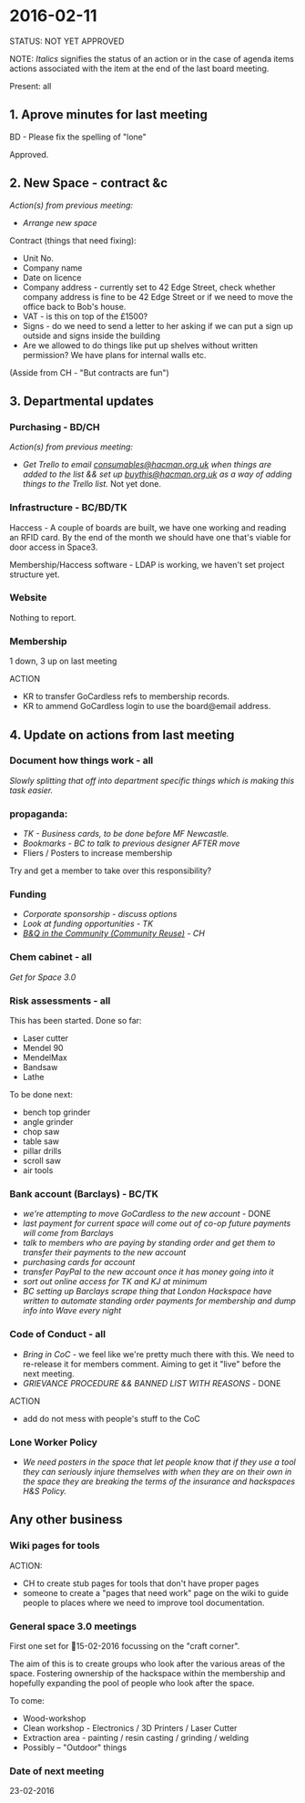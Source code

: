# 2016-02-11

STATUS: NOT YET APPROVED

NOTE: *Italics* signifies the status of an action or in the case of agenda items actions associated with the item at the end of the last board meeting.

Present: all

## 1. Aprove minutes for last meeting

BD - Please fix the spelling of "lone"

Approved.

## 2. New Space - contract &c

*Action(s) from previous meeting:*

- *Arrange new space*

Contract (things that need fixing):

- Unit No.
- Company name
- Date on licence
- Company address - currently set to 42 Edge Street, check whether company address is fine to be 42 Edge Street or if we need to move the office back to Bob's house.
- VAT - is this on top of the £1500?
- Signs - do we need to send a letter to her asking if we can put a sign up outside and signs inside the building
- Are we allowed to do things like put up shelves without written permission? We have plans for internal walls etc.

(Asside from CH - "But contracts are fun")

## 3. Departmental updates

### Purchasing - BD/CH

*Action(s) from previous meeting:*

- *Get Trello to email consumables@hacman.org.uk when things are added to the list && set up buythis@hacman.org.uk as a way of adding things to the Trello list.* Not yet done.

### Infrastructure - BC/BD/TK

Haccess - A couple of boards are built, we have one working and reading an RFID card. By the end of the month we should have one that's viable for door access in Space3.

Membership/Haccess software - LDAP is working, we haven't set project structure yet.

### Website

Nothing to report.

### Membership

1 down, 3 up on last meeting

ACTION

- KR to transfer GoCardless refs to membership records.
- KR to ammend GoCardless login to use the board@email address.

## 4. Update on actions from last meeting

### Document how things work - all

*Slowly splitting that off into department specific things which is making this task easier.*

### propaganda:

- *TK - Business cards, to be done before MF Newcastle.*
- *Bookmarks - BC to talk to previous designer AFTER move*
- Fliers / Posters to increase membership

Try and get a member to take over this responsibility?

### Funding
- *Corporate sponsorship - discuss options*
- *Look at funding opportunities - TK*
- *[B&Q in the Community (Community Reuse)](http://www.diy.com/corporate/community/) - CH*

### Chem cabinet - all

*Get for Space 3.0*

### Risk assessments - all

This has been started. Done so far:

- Laser cutter
- Mendel 90
- MendelMax
- Bandsaw
- Lathe

To be done next:

- bench top grinder
- angle grinder
- chop saw
- table saw
- pillar drills
- scroll saw
- air tools

### Bank account (Barclays) - BC/TK

- *we're attempting to move GoCardless to the new account* - DONE
- *last payment for current space will come out of co-op future payments will come from Barclays*
- *talk to members who are paying by standing order and get them to transfer their payments to the new account*
- *purchasing cards for account*
- *transfer PayPal to the new account once it has money going into it*
- *sort out online access for TK and KJ at minimum*
- *BC setting up Barclays scrape thing that London Hackspace have written to automate standing order payments for membership and dump info into Wave every night*

### Code of Conduct - all

- *Bring in CoC* - we feel like we're pretty much there with this. We need to re-release it for members comment. Aiming to get it "live" before the next meeting.
- *GRIEVANCE PROCEDURE && BANNED LIST WITH REASONS* - DONE

ACTION

- add do not mess with people's stuff to the CoC

### Lone Worker Policy

- *We need posters in the space that let people know that if they use a tool they can seriously injure themselves with when they are on their own in the space they are breaking the terms of the insurance and hackspaces H&S Policy.*

## Any other business

### Wiki pages for tools

ACTION:

- CH to create stub pages for tools that don't have proper pages
- someone to create a "pages that need work" page on the wiki to guide people to places where we need to improve tool documentation.

### General space 3.0 meetings

First one set for 15-02-2016 focussing on the "craft corner".

The aim of this is to create groups who look after the various areas of the space. Fostering ownership of the hackspace within the membership and hopefully expanding the pool of people who look after the space.

To come:

- Wood-workshop
- Clean workshop - Electronics / 3D Printers / Laser Cutter
- Extraction area - painting / resin casting / grinding / welding
- Possibly – "Outdoor" things

### Date of next meeting

23-02-2016